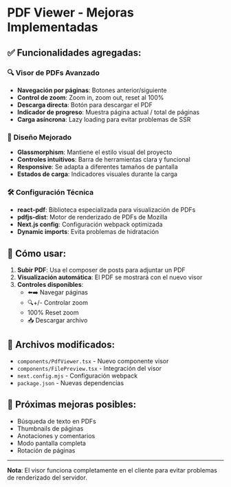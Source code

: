 # PDF Viewer - Mejoras Implementadas

## ✅ Funcionalidades agregadas:

### 🔍 **Visor de PDFs Avanzado**
- **Navegación por páginas**: Botones anterior/siguiente
- **Control de zoom**: Zoom in, zoom out, reset al 100%
- **Descarga directa**: Botón para descargar el PDF
- **Indicador de progreso**: Muestra página actual / total de páginas
- **Carga asíncrona**: Lazy loading para evitar problemas de SSR

### 🎨 **Diseño Mejorado**
- **Glassmorphism**: Mantiene el estilo visual del proyecto
- **Controles intuitivos**: Barra de herramientas clara y funcional
- **Responsive**: Se adapta a diferentes tamaños de pantalla
- **Estados de carga**: Indicadores visuales durante la carga

### 🛠 **Configuración Técnica**
- **react-pdf**: Biblioteca especializada para visualización de PDFs
- **pdfjs-dist**: Motor de renderizado de PDFs de Mozilla
- **Next.js config**: Configuración webpack optimizada
- **Dynamic imports**: Evita problemas de hidratación

## 📱 **Cómo usar:**

1. **Subir PDF**: Usa el composer de posts para adjuntar un PDF
2. **Visualización automática**: El PDF se mostrará con el nuevo visor
3. **Controles disponibles**:
   - ⬅️➡️ Navegar páginas
   - 🔍+/- Controlar zoom
   - 100% Reset zoom
   - 📥 Descargar archivo

## 🔧 **Archivos modificados:**

- `components/PdfViewer.tsx` - Nuevo componente visor
- `components/FilePreview.tsx` - Integración del visor
- `next.config.mjs` - Configuración webpack
- `package.json` - Nuevas dependencias

## 🚀 **Próximas mejoras posibles:**

- Búsqueda de texto en PDFs
- Thumbnails de páginas
- Anotaciones y comentarios
- Modo pantalla completa
- Rotación de páginas

---

**Nota**: El visor funciona completamente en el cliente para evitar problemas de renderizado del servidor.
